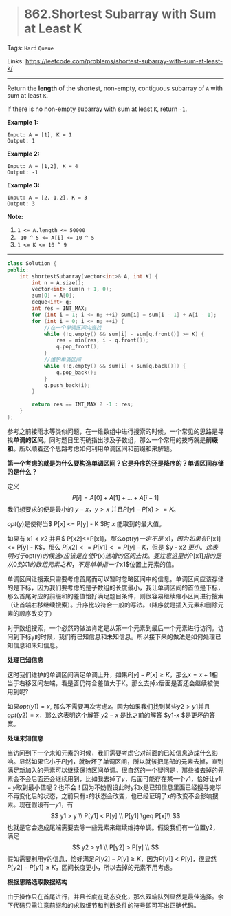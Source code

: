 > # 862.Shortest Subarray with Sum at Least K

Tags: `Hard` `Queue`

Links: <https://leetcode.com/problems/shortest-subarray-with-sum-at-least-k/>

---

Return the **length** of the shortest, non-empty, contiguous subarray of `A` with sum at least `K`.

If there is no non-empty subarray with sum at least `K`, return `-1`.

 


**Example 1:**

```
Input: A = [1], K = 1
Output: 1
```

**Example 2:**

```
Input: A = [1,2], K = 4
Output: -1
```

**Example 3:**

```
Input: A = [2,-1,2], K = 3
Output: 3
```

**Note:**

1. `1 <= A.length <= 50000`
2. `-10 ^ 5 <= A[i] <= 10 ^ 5`
3. `1 <= K <= 10 ^ 9`

----

```c++
class Solution {
public:
    int shortestSubarray(vector<int>& A, int K) {
        int n = A.size();
        vector<int> sum(n + 1, 0);
        sum[0] = A[0];
        deque<int> q;
        int res = INT_MAX;
        for (int i = 1; i <= n; ++i) sum[i] = sum[i - 1] + A[i - 1];
        for (int i = 0; i <= n; ++i) {
            //在一个单调区间内查找
            while (!q.empty() && sum[i] - sum[q.front()] >= K) {
                res = min(res, i - q.front());
                q.pop_front();
            }
            //维护单调区间
            while (!q.empty() && sum[i] < sum[q.back()]) {
                q.pop_back();
            }
            q.push_back(i);
        }
        
        return res == INT_MAX ? -1 : res;
    }
};
```

参考之前接雨水等类似问题，在一维数组中进行搜索的时候，一个常见的思路是寻找**单调的区间**。同时题目里明确指出涉及子数组，那么一个常用的技巧就是**前缀和**。所以顺着这个思路考虑如何利用单调区间和前缀和来解题。

**第一个考虑的就是为什么要构造单调区间？它是升序的还是降序的？单调区间存储的是什么？**

定义
$$
P[i] = A[0] + A[1] + ... + A[i-1]
$$
我们想要求的便是最小的 $y-x$，$y>x$ 并且$P[y] - P[x] >= K$。

$opt(y)$是使得当$ P[x] <= P[y] - K $时 $x$ 能取到的最大值。

如果有 $x1<x2$ 并且$ P[x2]<=P[x1]$，那么$opt(y)$一定不是$ x1$，因为如果有$P[x1] <= P[y] - K$，那么 $P[x2] <= P[x1] <= P[y] - K$，但是 $y - x2 $更小。这表明对于$opt(y)$的候选$x$应该是在使$P(x)$递增的区间去找。要注意这里的$P[x1]$指的是从$0$到$X1$的数组元素之和，不是单单指一个$x1$位置上元素的值。

单调区间让搜索只需要考虑首尾而可以暂时忽略区间中的信息。单调区间应该存储的是下标，因为我们要考虑的是子数组的长度最小，我让单调区间的首位是下标，那么首尾对应的前缀和的差值恰好满足题目条件，则很容易继续缩小区间进行搜索（让首端右移继续搜索）。升序比较符合一般的写法。（降序就是插入元素和删除元素的顺序改变了）

对于数组搜索，一个必然的做法肯定是从第一个元素到最后一个元素进行访问。访问到下标y的时候，我们有已知信息和未知信息。所以接下来的做法是如何处理已知信息和未知信息。

**处理已知信息**

这时我们维护的单调区间满足单调上升，如果$P[y] - P[x] \geq K$，那么$x  = x + 1$相当于右移区间左端，看是否仍符合差值大于K。那么去掉$x$后面是否还会继续被使用到呢?

如果$opt(y1)=x$, 那么不需要再次考虑$x$。因为如果我们找到某些$y2>y1$并且$opt(y2)=x$，那么这表明这个解答 $y2-x$ 是比之前的解答 $y1-x $是更坏的答案。

**处理未知信息**

当访问到下一个未知元素的时候，我们需要考虑它对前面的已知信息造成什么影响。显然如果它小于$P[y]$，就破坏了单调区间，所以就该把尾部的元素去掉，直到满足新加入的元素可以继续保持区间单调。很自然的一个疑问是，那些被去掉的元素会不会后面还会继续用到，比如我去掉了$y$，后面可能存在某一个$y1$，恰好让$y1-y$取到最小值呢？也不会！因为不妨假设此时y和x是已知信息里面已经搜寻完毕不再变化后的状态，之前只有x的状态会改变，也已经证明了x的改变不会影响搜索。现在假设有一$y1$，有
$$
y1 > y \\
P[y1] < P[y] \\
P[y1] \geq P[x]\\
$$
也就是它会造成尾端需要去除一些元素来继续维持单调。假设我们有一位置y2，满足
$$
y2 > y1 \\
P[y2] > P[y] \\
$$
假如需要利用y的信息，恰好满足$P[y2]-P[y] \geq K$，因为$P[y1] <P[y]$，很显然$P[y2] -P[y1]\geq K$，区间长度更小，所以去掉的元素不用考虑。

**根据思路选取数据结构**

由于操作只在首尾进行，并且长度在动态变化，那么双端队列显然是最佳选择。余下代码只需注意前缀和的求取细节和判断条件的符号即可写出正确代码。
















